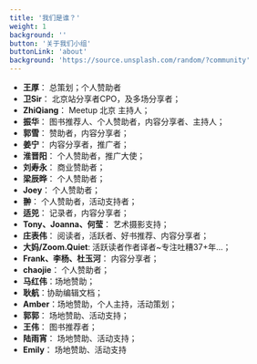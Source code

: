 ```yaml
---
title: '我们是谁？'
weight: 1
background: ''
button: '关于我们小组'
buttonLink: 'about'
background: 'https://source.unsplash.com/random/?community'
---
```


* **王厚**： 总策划；个人赞助者
* **卫Sir**： 北京站分享者CPO，及多场分享者；
* **ZhiQiang**： Meetup 北京 主持人；
* **振华**： 图书推荐人、个人赞助者，内容分享者、主持人；
* **郭雪**： 赞助者，内容分享者；
* **姜宁**： 内容分享者，推广者；
* **淮晋阳**： 个人赞助者，推广大使；
* **刘寿永**： 商业赞助者；
* **梁辰晔**： 个人赞助者；
* **Joey**： 个人赞助者；
* **翀**： 个人赞助者，活动支持者；
* **适兕**： 记录者，内容分享者；
* **Tony、Joanna、何莹**： 艺术摄影支持；
* **庄表伟**： 阅读者，活跃者、好书推荐、内容分享者；
* **大妈/Zoom.Quiet**: 活跃读者作者译者~专注吐糟37+年…；
* **Frank、李杨、杜玉河**： 内容分享者；
* **chaojie**： 个人赞助者；
* **马红伟**：场地赞助；
* **耿航**：协助编辑文档；
* **Amber**：场地赞助，个人主持，活动策划；
* **郭郭**： 场地赞助、活动支持；
* **王伟**： 图书推荐者；
* **陆雨宵**： 场地赞助、活动支持；
* **Emily**： 场地赞助、活动支持